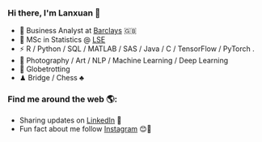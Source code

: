 ### Hi there, I'm Lanxuan 👋

<!--
**lllllxnnnnn/lllllxnnnnn** is a ✨ _special_ ✨ repository because its `README.md` (this file) appears on your GitHub profile.

Here are some ideas to get you started:

- 🔭 I’m currently working on ...
- 🌱 I’m currently learning ...
- 👯 I’m looking to collaborate on ...
- 🤔 I’m looking for help with ...
- 💬 Ask me about ...
- 📫 How to reach me: ...
- 😄 Pronouns: ...
- ⚡ Fun fact: ...
-->



- 🍻 Business Analyst at [Barclays](https://www.cib.barclays) 🇬🇧
- 🍃 MSc in Statistics @ [LSE](https://www.lse.ac.uk)
- ⚡ R / Python / SQL / MATLAB / SAS / Java / C / TensorFlow / PyTorch .
- 🥑 Photography / Art / NLP / Machine Learning / Deep Learning
- 🏃 Globetrotting 
- ♟ Bridge / Chess ♣


### Find me around the web 🌎: </a>
- Sharing updates on <a href="https://uk.linkedin.com/in/lanxuanqi/">LinkedIn</a> 💼
- Fun fact about me follow [Instagram](https://www.google.com/url?sa=t&rct=j&q=&esrc=s&source=web&cd=&cad=rja&uact=8&ved=2ahUKEwiIsJvK_Lz1AhVMfMAKHWgjCPIQFnoECAYQAQ&url=https%3A%2F%2Fwww.instagram.com%2Flan.xuann%2F&usg=AOvVaw3_nrdaI4EX1DJDzN959zUM) 😊👯

